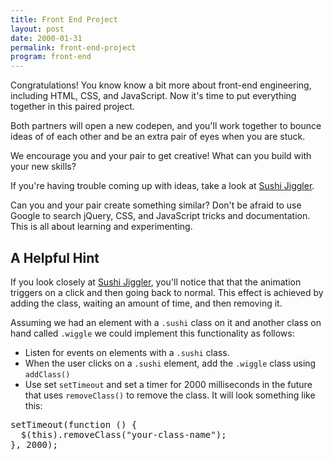 ```yaml
---
title: Front End Project
layout: post
date: 2000-01-31
permalink: front-end-project
program: front-end
---
```


Congratulations! You know know a bit more about front-end engineering, including HTML, CSS, and JavaScript. Now it's time to put everything together in this paired project.

Both partners will open a new codepen, and you'll work together to bounce ideas of of each other and be an extra pair of eyes when you are stuck.

We encourage you and your pair to get creative! What can you build with your new skills?

If you're having trouble coming up with ideas, take a look at [Sushi Jiggler](https://jenniferdewalt.com/sushi_jiggler.html).

Can you and your pair create something similar? Don't be afraid to use Google to search jQuery, CSS, and JavaScript tricks and documentation. This is all about learning and experimenting.

## A Helpful Hint

If you look closely at [Sushi Jiggler](https://jenniferdewalt.com/sushi_jiggler.html), you'll notice that that the animation triggers on a click and then going back to normal. This effect is achieved by adding the class, waiting an amount of time, and then removing it.

Assuming we had an element with a `.sushi` class on it and another class on hand called `.wiggle` we could implement this functionality as follows:

- Listen for events on elements with a `.sushi` class.
- When the user clicks on a `.sushi` element, add the `.wiggle` class using `addClass()`
- Use set `setTimeout` and set a timer for 2000 milliseconds in the future that uses `removeClass()` to remove the class. It will look something like this:

<pre>
setTimeout(function () {
  $(this).removeClass("your-class-name");
}, 2000);
</pre>
